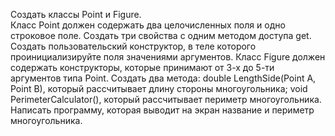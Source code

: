 Создать классы Point и Figure.  
Класс Point должен содержать два целочисленных поля и одно строковое поле. 
Создать три свойства с одним методом доступа get.  
Создать пользовательский конструктор, в теле которого проинициализируйте поля значениями аргументов. Класс Figure должен содержать конструкторы, которые принимают от 3-х до 5-ти аргументов типа Point. 
Создать два метода: double LengthSide(Point A, Point B), который рассчитывает длину стороны многоугольника; void PerimeterCalculator(), который рассчитывает периметр многоугольника. 
Написать программу, которая выводит на экран название и периметр многоугольника.
